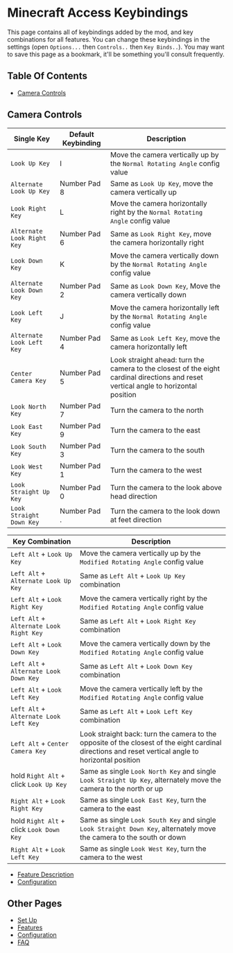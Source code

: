 # Minecraft Access Keybindings

This page contains all of keybindings added by the mod, and key combinations for all features.
You can change these keybindings in the settings (open `Options...` then `Controls..` then `Key Binds..`).
You may want to save this page as a bookmark, it'll be something you'll consult frequently.

## Table Of Contents

* [Camera Controls](#camera-controls)

## Camera Controls

| Single Key                 | Default Keybinding | Description                                                                                                                          |
|----------------------------|--------------------|--------------------------------------------------------------------------------------------------------------------------------------|
| `Look Up Key`              | I                  | Move the camera vertically up by the `Normal Rotating Angle` config value                                                            |
| `Alternate Look Up Key`    | Number Pad 8       | Same as `Look Up Key`, move the camera vertically up                                                                                 |
| `Look Right Key`           | L                  | Move the camera horizontally right by the `Normal Rotating Angle` config value                                                       |
| `Alternate Look Right Key` | Number Pad 6       | Same as `Look Right Key`, move the camera horizontally right                                                                         |
| `Look Down Key`            | K                  | Move the camera vertically down by the `Normal Rotating Angle` config value                                                          |
| `Alternate Look Down Key`  | Number Pad 2       | Same as `Look Down Key`, Move the camera vertically down                                                                             |
| `Look Left Key`            | J                  | Move the camera horizontally left by the `Normal Rotating Angle` config value                                                        |
| `Alternate Look Left Key`  | Number Pad 4       | Same as `Look Left Key`, move the camera horizontally left                                                                           |
| `Center Camera Key`        | Number Pad 5       | Look straight ahead: turn the camera to the closest of the eight cardinal directions and reset vertical angle to horizontal position |
| `Look North Key`           | Number Pad 7       | Turn the camera to the north                                                                                                         |
| `Look East Key`            | Number Pad 9       | Turn the camera to the east                                                                                                          |
| `Look South Key`           | Number Pad 3       | Turn the camera to the south                                                                                                         |
| `Look West Key`            | Number Pad 1       | Turn the camera to the west                                                                                                          |
| `Look Straight Up Key`     | Number Pad 0       | Turn the camera to the look above head direction                                                                                     |
| `Look Straight Down Key`   | Number Pad .       | Turn the camera to the look down at feet direction                                                                                   |

| Key Combination                          | Description                                                                                                                                         |
|------------------------------------------|-----------------------------------------------------------------------------------------------------------------------------------------------------|
| `Left Alt` + `Look Up Key`               | Move the camera vertically up by the `Modified Rotating Angle` config value                                                                         |
| `Left Alt` +  `Alternate Look Up Key`    | Same as `Left Alt` + `Look Up Key` combination                                                                                                      |
| `Left Alt` + `Look Right Key`            | Move the camera vertically right by the `Modified Rotating Angle` config value                                                                      |
| `Left Alt` + `Alternate Look Right Key`  | Same as `Left Alt` + `Look Right Key` combination                                                                                                   |
| `Left Alt` + `Look Down Key`             | Move the camera vertically down by the `Modified Rotating Angle` config value                                                                       |
| `Left Alt` + `Alternate Look Down Key`   | Same as `Left Alt` + `Look Down Key` combination                                                                                                    |
| `Left Alt` + `Look Left Key`             | Move the camera vertically left by the `Modified Rotating Angle` config value                                                                       |
| `Left Alt` + `Alternate Look Left Key`   | Same as `Left Alt` + `Look Left Key` combination                                                                                                    |
| `Left Alt` + `Center Camera Key`         | Look straight back: turn the camera to the opposite of the closest of the eight cardinal directions and reset vertical angle to horizontal position |
| hold `Right Alt` + click `Look Up Key`   | Same as single `Look North Key` and single `Look Straight Up Key`, alternately move the camera to the north or up                                   |
| `Right Alt` + `Look Right Key`           | Same as single `Look East Key`, turn the camera to the east                                                                                         |
| hold `Right Alt` + click `Look Down Key` | Same as single `Look South Key` and single `Look Straight Down Key`, alternately move the camera to the south or down                               |
| `Right Alt` + `Look Left Key`            | Same as single `Look West Key`, turn the camera to the west                                                                                         |

* [Feature Description](/doc/FEATURES.md#camera-controls)
* [Configuration](/doc/CONFIG.md#camera-controls)

## Other Pages

* [Set Up](/doc/SET_UP.md)
* [Features](/doc/FEATURES.md)
* [Configuration](/doc/CONFIG.md)
* [FAQ](/doc/FAQ.md)